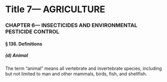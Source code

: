 
# Title 7— AGRICULTURE
### CHAPTER 6— INSECTICIDES AND ENVIRONMENTAL PESTICIDE CONTROL
#### § 136. Definitions
##### (d) Animal

The term “animal” means all vertebrate and invertebrate species, including but not limited to man and other mammals, birds, fish, and shellfish.
